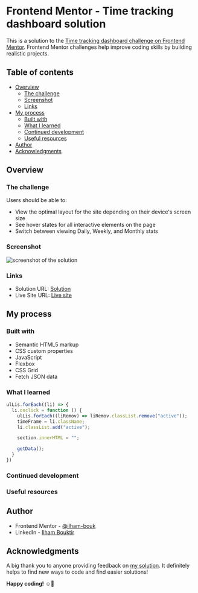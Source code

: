 # Frontend Mentor - Time tracking dashboard solution

This is a solution to the [Time tracking dashboard challenge on Frontend Mentor](https://www.frontendmentor.io/challenges/time-tracking-dashboard-UIQ7167Jw). Frontend Mentor challenges help improve coding skills by building realistic projects. 

## Table of contents

- [Overview](#overview)
  - [The challenge](#the-challenge)
  - [Screenshot](#screenshot)
  - [Links](#links)
- [My process](#my-process)
  - [Built with](#built-with)
  - [What I learned](#what-i-learned)
  - [Continued development](#continued-development)
  - [Useful resources](#useful-resources)
- [Author](#author)
- [Acknowledgments](#acknowledgments)

## Overview

### The challenge

Users should be able to:

- View the optimal layout for the site depending on their device's screen size
- See hover states for all interactive elements on the page
- Switch between viewing Daily, Weekly, and Monthly stats

### Screenshot

![screenshot of the solution](./design/SolutionScreenshot.png)

### Links

- Solution URL: [Solution](https://www.frontendmentor.io/solutions/time-tracking-dashboard-Hh_Kk3Wmw8)
- Live Site URL: [Live site](https://ilham-bouk.github.io/Time_tracking_dashboard/)

## My process

### Built with

- Semantic HTML5 markup
- CSS custom properties
- JavaScript 
- Flexbox
- CSS Grid
- Fetch JSON data 

### What I learned

```js
ulLis.forEach((li) => {
  li.onclick = function () {
    ulLis.forEach((liRemov) => liRemov.classList.remove("active"));
    timeFrame = li.className;
    li.classList.add("active");

    section.innerHTML = "";

    getData();
  }
})
```

### Continued development


### Useful resources


## Author

- Frontend Mentor - [@ilham-bouk](https://www.frontendmentor.io/profile/ilham-bouk)
- LinkedIn - [Ilham Bouktir](https://www.linkedin.com/in/ilham-bouktir-0b266b31b)

## Acknowledgments

A big thank you to anyone providing feedback on [my solution](https://www.frontendmentor.io/solutions/time-tracking-dashboard-Hh_Kk3Wmw8). It definitely helps to find new ways to code and find easier solutions!

**Happy coding!** ☺️🚀
